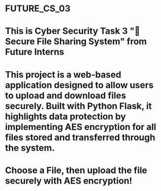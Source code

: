 # FUTURE_CS_03
# This is Cyber Security Task 3  "🔐Secure File Sharing System" from Future Interns
# This project is a web-based application designed to allow users to upload and download files securely. Built with Python Flask, it highlights data protection by implementing AES encryption for all files stored and transferred through the system.
# Choose a File, then upload the file securely with AES encryption!

